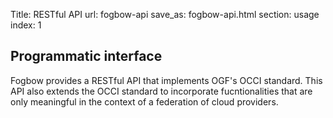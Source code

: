 Title: RESTful API
url: fogbow-api
save_as: fogbow-api.html
section: usage
index: 1

## Programmatic interface

Fogbow provides a RESTful API that implements OGF's OCCI standard. This API also extends the OCCI standard to incorporate fucntionalities that are only meaningful in the context of a federation of cloud providers.
